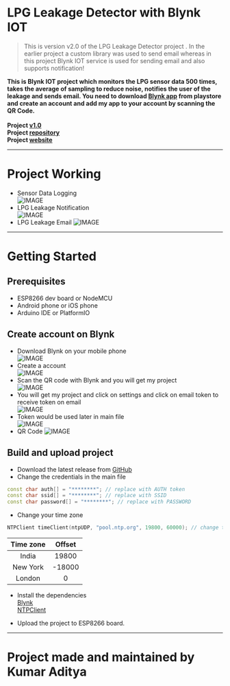 # LPG Leakage Detector with Blynk IOT
> This is version v2.0 of the LPG Leakage Detector project . In the earlier project a custom library was used to send email whereas in this project Blynk IOT service is used for sending email and also supports notification!

**This is Blynk IOT project which monitors the LPG sensor data 500 times, takes the average of sampling to reduce noise, notifies the user of the leakage and sends email.
You need to download [Blynk app](https://play.google.com/store/apps/details?id=cc.blynk) from playstore and create an account and add my app to your account by scanning the QR Code.<br><br>
Project [v1.0](https://github.com/rahuladitya303/ESP8266_LPG_Leakage_Email_Sender.git)
<br>
Project [repository](https://github.com/rahuladitya303/LPG-Leakage-Detector-with-Blynk-IOT.git)<br>
Project [website](https://rahuladitya303.github.io/LPG-Leakage-Detector-with-Blynk-IOT/)<br>**

___

# Project Working
* Sensor Data Logging<br>
![IMAGE](https://hackster.imgix.net/uploads/attachments/1126073/screenshot_20200522-162634_blynk_Rqx406p0IK.jpg?auto=compress%2Cformat&w=680&h=510&fit=max)<br>
* LPG Leakage Notification<br>
![IMAGE](https://hackster.imgix.net/uploads/attachments/1126072/screenshot_20200522-162653_blynk_B0kt1D3sqq.jpg?auto=compress%2Cformat&w=680&h=510&fit=max)<br>
* LPG Leakage Email
![IMAGE](https://hackster.imgix.net/uploads/attachments/1126075/annotation_2020-05-22_163006_ADuiSFfOCA.jpg?auto=compress%2Cformat&w=680&h=510&fit=max)


___

# Getting Started 
## Prerequisites
* ESP8266 dev board or NodeMCU
* Android phone or iOS phone
* Arduino IDE or PlatformIO 
## Create account on Blynk
* Download Blynk on your mobile phone <br>
![IMAGE](https://hackster.imgix.net/uploads/attachments/1126055/screenshot_20200522-154941_google_play_store_rhPcQGN3p7.jpg?auto=compress%2Cformat&w=680&h=510&fit=max)
* Create a account <br>
![IMAGE](https://hackster.imgix.net/uploads/attachments/1126052/screenshot_20200522-155030_blynk_G527rKXeS6.jpg?auto=compress%2Cformat&w=680&h=510&fit=max)
* Scan the QR code with Blynk and you will get my project  <br>
![IMAGE](https://hackster.imgix.net/uploads/attachments/1126058/screenshot_20200522-155132_blynk_RvbXTOzrgU.jpg?auto=compress%2Cformat&w=680&h=510&fit=max)
* You will get my project and click on settings and click on email token to receive token on email <br>
![IMAGE](https://hackster.imgix.net/uploads/attachments/1126054/screenshot_20200522-155248_blynk_jSLVD3ZgtH.jpg?auto=compress%2Cformat&w=680&h=510&fit=max)
* Token would be used later in main file<br>
![IMAGE](https://hackster.imgix.net/uploads/attachments/1126050/annotation_2020-05-22_155848_qX6LCMdOwj.jpg?auto=compress%2Cformat&w=680&h=510&fit=max)<br>
* QR Code
![IMAGE](https://hackster.imgix.net/uploads/attachments/1126081/screenshot_20200522-160132_blynk_Lbhk68qcuR.jpg?auto=compress%2Cformat&w=680&h=510&fit=max)


## Build and upload project 
* Download the latest release from [GitHub](https://github.com/rahuladitya303/LPG-Leakage-Detector-with-Blynk-IOT.git)
* Change the credentials in the main file
```cpp
const char auth[] = "********"; // replace with AUTH token
const char ssid[] = "********"; // replace with SSID
const char password[] = "********"; // replace with PASSWORD
```
* Change your time zone 
```cpp
NTPClient timeClient(ntpUDP, "pool.ntp.org", 19800, 60000); // change time zone with 19800
```  

| Time zone  | Offset |
| :-----------: | :--------: |
| India | 19800|
| New York  | -18000 |
| London | 0 |

* Install the dependencies<br>
[Blynk](https://github.com/blynkkk/blynk-library.git)<br>
[NTPClient](https://github.com/arduino-libraries/NTPClient.git)<br>

* Upload the project to ESP8266 board.

___

# Project made and maintained by Kumar Aditya
